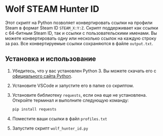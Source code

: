 # Wolf STEAM Hunter ID

Этот скрипт на Python позволяет конвертировать ссылки на профили Steam в формат Steam ID `STEAM_X:Y:Z`. Скрипт поддерживает как ссылки с 64-битным Steam ID, так и ссылки с пользовательскими именами. Вы можете конвертировать одну или несколько ссылок на каждую строку за раз. Все конвертируемые ссылки сохраняются в файле `output.txt`.

## Установка и использование

1. Убедитесь, что у вас установлен Python 3. Вы можете скачать его с [официального сайта Python](https://www.python.org/downloads/).

2. Установите VSCode и запустите его в папке со скриптом.

3. Установите библиотеку `requests`, если она еще не установлена. Откройте терминал и выполните следующую команду:

   ```bash
   pip install requests

4. Поместите ваши ссылки в файл `profiles.txt` 

5. Запустите скрипт `wolf_hunter_id.py`